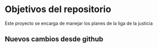 # Objetivos del repositorio

Este proyecto se encarga de manejar los planes de la liga de la justicia

## Nuevos cambios desde github
